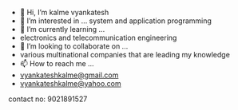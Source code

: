 - 👋 Hi, I’m 
kalme vyankatesh
- 👀 I’m interested in ...
system and  application programming 
- 🌱 I’m currently learning ...
- electronics and telecommunication engineering
- 💞️ I’m looking to collaborate on ...
- various multinational companies that are leading my knowledge
- 📫 How to reach me ...
- vyankateshkalme@gmail.com
- vyankateshkalme@yahoo.com

contact no: 9021891527

<!---
9021891527/9021891527 is a ✨ special ✨ repository because its `README.md` (this file) appears on your GitHub profile.
You can click the Preview link to take a look at your changes.
--->

